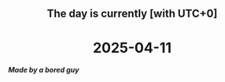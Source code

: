 <h2 align=center>The day is currently [with UTC+0]</h2>
<h1 align=center><!--TIME BEGIN-->2025-04-11<!--TIME END--></h1>
<h5>Made by a bored guy</h5>
